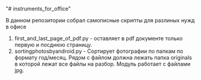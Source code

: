 "# instruments_for_office" 

В данном репозитории собрал самописные скрипты для разлиных нужд в офисе

1. first_and_last_page_of_pdf.py - оставляет в pdf документе только первую и посднюю страницу.
2. sortingphotosbyandroid.py - Сортирует фотографии по папкам по формату год/месяц. Рядом с
файлом должна лежать папка originals в которой лежат все файлы на разбор. Модуль работает с 
файлами jpg.